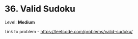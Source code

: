 # 36. Valid Sudoku

Level: **Medium**

Link to problem - https://leetcode.com/problems/valid-sudoku/
